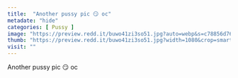 ```yaml
---
title:  "Another pussy pic 😏 oc"
metadate: "hide"
categories: [ Pussy ]
image: "https://preview.redd.it/buwo41zi3so51.jpg?auto=webp&s=c78856d760ce40ceb97cd255450e3da4d4967766"
thumb: "https://preview.redd.it/buwo41zi3so51.jpg?width=1080&crop=smart&auto=webp&s=f318025da9f0511fa029b75caafda35e6eac61b1"
visit: ""
---
```

Another pussy pic 😏 oc
